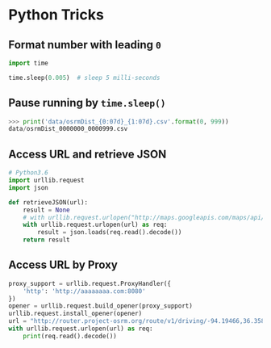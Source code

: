 # Python Tricks

## Format number with leading `0`
```python
import time

time.sleep(0.005)  # sleep 5 milli-seconds
```


## Pause running by `time.sleep()`
```python
>>> print('data/osrmDist_{0:07d}_{1:07d}.csv'.format(0, 999))
data/osrmDist_0000000_0000999.csv
```

## Access URL and retrieve JSON
```python
# Python3.6
import urllib.request
import json

def retrieveJSON(url):
    result = None
    # with urllib.request.urlopen("http://maps.googleapis.com/maps/api/geocode/json?address=google") as url:
    with urllib.request.urlopen(url) as req:
        result = json.loads(req.read().decode())
    return result
```


## Access URL by Proxy
```python
proxy_support = urllib.request.ProxyHandler({
    'http': 'http://aaaaaaaa.com:8080' 
})
opener = urllib.request.build_opener(proxy_support)
urllib.request.install_opener(opener)
url = "http://router.project-osrm.org/route/v1/driving/-94.19466,36.35858;-112.40870,34.55132?overview=false"
with urllib.request.urlopen(url) as req:
    print(req.read().decode())
```